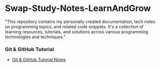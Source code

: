 # Swap-Study-Notes-LearnAndGrow
"This repository contains my personally created documentation, tech notes on programming topics, and related code snippets. It's a collection of learning resources, tutorials, and solutions across various programming technologies and techniques."

### Git & GitHub Tutorial
- [Git & GitHub Tutorial Notes](Git&github-by-swap-code.pdf)

